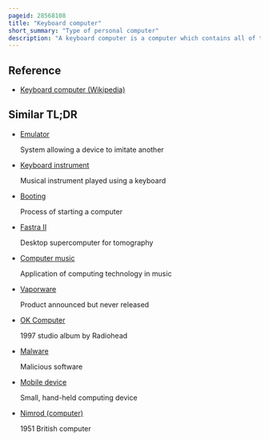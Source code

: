 ```yaml
---
pageid: 28568108
title: "Keyboard computer"
short_summary: "Type of personal computer"
description: "A keyboard computer is a computer which contains all of the regular components of a personal computer, except for a screen, in the same housing as the keyboard. The Power Supply is typically external and Connects via an Adapter Cable to the Computer. The Motherboard is specially designed to fit Inside and the Device is bigger than most standard Keyboards. Additional peripheral Components such as a Monitor are connected via external Ports to the Computer. Usually a Minimum of Storage Devices, if any, is built in."
---
```


## Reference

- [Keyboard computer (Wikipedia)](https://en.wikipedia.org/?curid=28568108)

## Similar TL;DR

- [Emulator](/tldr/en/emulator)

  System allowing a device to imitate another

- [Keyboard instrument](/tldr/en/keyboard-instrument)

  Musical instrument played using a keyboard

- [Booting](/tldr/en/booting)

  Process of starting a computer

- [Fastra II](/tldr/en/fastra-ii)

  Desktop supercomputer for tomography

- [Computer music](/tldr/en/computer-music)

  Application of computing technology in music

- [Vaporware](/tldr/en/vaporware)

  Product announced but never released

- [OK Computer](/tldr/en/ok-computer)

  1997 studio album by Radiohead

- [Malware](/tldr/en/malware)

  Malicious software

- [Mobile device](/tldr/en/mobile-device)

  Small, hand-held computing device

- [Nimrod (computer)](/tldr/en/nimrod-computer)

  1951 British computer
